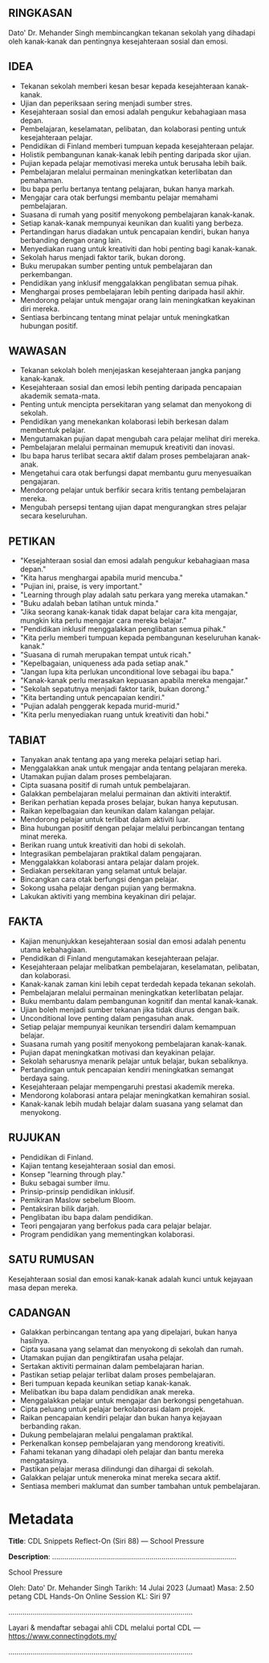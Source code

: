 ## RINGKASAN
Dato' Dr. Mehander Singh membincangkan tekanan sekolah yang dihadapi oleh kanak-kanak dan pentingnya kesejahteraan sosial dan emosi.

## IDEA
- Tekanan sekolah memberi kesan besar kepada kesejahteraan kanak-kanak.
- Ujian dan peperiksaan sering menjadi sumber stres.
- Kesejahteraan sosial dan emosi adalah pengukur kebahagiaan masa depan.
- Pembelajaran, keselamatan, pelibatan, dan kolaborasi penting untuk kesejahteraan pelajar.
- Pendidikan di Finland memberi tumpuan kepada kesejahteraan pelajar.
- Holistik pembangunan kanak-kanak lebih penting daripada skor ujian.
- Pujian kepada pelajar memotivasi mereka untuk berusaha lebih baik.
- Pembelajaran melalui permainan meningkatkan keterlibatan dan pemahaman.
- Ibu bapa perlu bertanya tentang pelajaran, bukan hanya markah.
- Mengajar cara otak berfungsi membantu pelajar memahami pembelajaran.
- Suasana di rumah yang positif menyokong pembelajaran kanak-kanak.
- Setiap kanak-kanak mempunyai keunikan dan kualiti yang berbeza.
- Pertandingan harus diadakan untuk pencapaian kendiri, bukan hanya berbanding dengan orang lain.
- Menyediakan ruang untuk kreativiti dan hobi penting bagi kanak-kanak.
- Sekolah harus menjadi faktor tarik, bukan dorong.
- Buku merupakan sumber penting untuk pembelajaran dan perkembangan.
- Pendidikan yang inklusif menggalakkan penglibatan semua pihak.
- Menghargai proses pembelajaran lebih penting daripada hasil akhir.
- Mendorong pelajar untuk mengajar orang lain meningkatkan keyakinan diri mereka.
- Sentiasa berbincang tentang minat pelajar untuk meningkatkan hubungan positif.

## WAWASAN
- Tekanan sekolah boleh menjejaskan kesejahteraan jangka panjang kanak-kanak.
- Kesejahteraan sosial dan emosi lebih penting daripada pencapaian akademik semata-mata.
- Penting untuk mencipta persekitaran yang selamat dan menyokong di sekolah.
- Pendidikan yang menekankan kolaborasi lebih berkesan dalam membentuk pelajar.
- Mengutamakan pujian dapat mengubah cara pelajar melihat diri mereka.
- Pembelajaran melalui permainan memupuk kreativiti dan inovasi.
- Ibu bapa harus terlibat secara aktif dalam proses pembelajaran anak-anak.
- Mengetahui cara otak berfungsi dapat membantu guru menyesuaikan pengajaran.
- Mendorong pelajar untuk berfikir secara kritis tentang pembelajaran mereka.
- Mengubah persepsi tentang ujian dapat mengurangkan stres pelajar secara keseluruhan.

## PETIKAN
- "Kesejahteraan sosial dan emosi adalah pengukur kebahagiaan masa depan."
- "Kita harus menghargai apabila murid mencuba."
- "Pujian ini, praise, is very important."
- "Learning through play adalah satu perkara yang mereka utamakan."
- "Buku adalah beban latihan untuk minda."
- "Jika seorang kanak-kanak tidak dapat belajar cara kita mengajar, mungkin kita perlu mengajar cara mereka belajar."
- "Pendidikan inklusif menggalakkan penglibatan semua pihak."
- "Kita perlu memberi tumpuan kepada pembangunan keseluruhan kanak-kanak."
- "Suasana di rumah merupakan tempat untuk ricah."
- "Kepelbagaian, uniqueness ada pada setiap anak."
- "Jangan lupa kita perlukan unconditional love sebagai ibu bapa."
- "Kanak-kanak perlu merasakan kepuasan apabila mereka mengajar."
- "Sekolah sepatutnya menjadi faktor tarik, bukan dorong."
- "Kita bertanding untuk pencapaian kendiri."
- "Pujian adalah penggerak kepada murid-murid."
- "Kita perlu menyediakan ruang untuk kreativiti dan hobi."

## TABIAT
- Tanyakan anak tentang apa yang mereka pelajari setiap hari.
- Menggalakkan anak untuk mengajar anda tentang pelajaran mereka.
- Utamakan pujian dalam proses pembelajaran.
- Cipta suasana positif di rumah untuk pembelajaran.
- Galakkan pembelajaran melalui permainan dan aktiviti interaktif.
- Berikan perhatian kepada proses belajar, bukan hanya keputusan.
- Raikan kepelbagaian dan keunikan dalam kalangan pelajar.
- Mendorong pelajar untuk terlibat dalam aktiviti luar.
- Bina hubungan positif dengan pelajar melalui perbincangan tentang minat mereka.
- Berikan ruang untuk kreativiti dan hobi di sekolah.
- Integrasikan pembelajaran praktikal dalam pengajaran.
- Menggalakkan kolaborasi antara pelajar dalam projek.
- Sediakan persekitaran yang selamat untuk belajar.
- Bincangkan cara otak berfungsi dengan pelajar.
- Sokong usaha pelajar dengan pujian yang bermakna.
- Lakukan aktiviti yang membina keyakinan diri pelajar.

## FAKTA
- Kajian menunjukkan kesejahteraan sosial dan emosi adalah penentu utama kebahagiaan.
- Pendidikan di Finland mengutamakan kesejahteraan pelajar.
- Kesejahteraan pelajar melibatkan pembelajaran, keselamatan, pelibatan, dan kolaborasi.
- Kanak-kanak zaman kini lebih cepat terdedah kepada tekanan sekolah.
- Pembelajaran melalui permainan meningkatkan keterlibatan pelajar.
- Buku membantu dalam pembangunan kognitif dan mental kanak-kanak.
- Ujian boleh menjadi sumber tekanan jika tidak diurus dengan baik.
- Unconditional love penting dalam pengasuhan anak.
- Setiap pelajar mempunyai keunikan tersendiri dalam kemampuan belajar.
- Suasana rumah yang positif menyokong pembelajaran kanak-kanak.
- Pujian dapat meningkatkan motivasi dan keyakinan pelajar.
- Sekolah seharusnya menarik pelajar untuk belajar, bukan sebaliknya.
- Pertandingan untuk pencapaian kendiri meningkatkan semangat berdaya saing.
- Kesejahteraan pelajar mempengaruhi prestasi akademik mereka.
- Mendorong kolaborasi antara pelajar meningkatkan kemahiran sosial.
- Kanak-kanak lebih mudah belajar dalam suasana yang selamat dan menyokong.

## RUJUKAN
- Pendidikan di Finland.
- Kajian tentang kesejahteraan sosial dan emosi.
- Konsep "learning through play."
- Buku sebagai sumber ilmu.
- Prinsip-prinsip pendidikan inklusif.
- Pemikiran Maslow sebelum Bloom.
- Pentaksiran bilik darjah.
- Penglibatan ibu bapa dalam pendidikan.
- Teori pengajaran yang berfokus pada cara pelajar belajar.
- Program pendidikan yang mementingkan kolaborasi. 

## SATU RUMUSAN
Kesejahteraan sosial dan emosi kanak-kanak adalah kunci untuk kejayaan masa depan mereka. 

## CADANGAN
- Galakkan perbincangan tentang apa yang dipelajari, bukan hanya hasilnya.
- Cipta suasana yang selamat dan menyokong di sekolah dan rumah.
- Utamakan pujian dan pengiktirafan usaha pelajar.
- Sertakan aktiviti permainan dalam pembelajaran harian.
- Pastikan setiap pelajar terlibat dalam proses pembelajaran.
- Beri tumpuan kepada keunikan setiap kanak-kanak.
- Melibatkan ibu bapa dalam pendidikan anak mereka.
- Menggalakkan pelajar untuk mengajar dan berkongsi pengetahuan.
- Cipta peluang untuk pelajar berkolaborasi dalam projek.
- Raikan pencapaian kendiri pelajar dan bukan hanya kejayaan berbanding rakan.
- Dukung pembelajaran melalui pengalaman praktikal.
- Perkenalkan konsep pembelajaran yang mendorong kreativiti.
- Fahami tekanan yang dihadapi oleh pelajar dan bantu mereka mengatasinya.
- Pastikan pelajar merasa dilindungi dan dihargai di sekolah.
- Galakkan pelajar untuk meneroka minat mereka secara aktif.
- Sentiasa memberi maklumat dan sumber tambahan untuk pembelajaran.

# Metadata
**Title**: CDL Snippets Reflect-On (Siri 88) — School Pressure

**Description**: ...........................................................................................

School Pressure

Oleh: Dato' Dr. Mehander Singh
Tarikh: 14 Julai 2023 (Jumaat)
Masa: 2.50 petang
CDL Hands-On Online Session KL: Siri 97

...........................................................................................

Layari & mendaftar sebagai ahli CDL melalui portal CDL — https://www.connectingdots.my/

...........................................................................................
